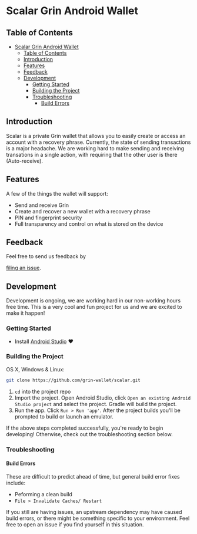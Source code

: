 # Scalar Grin Android Wallet

## Table of Contents
- [Scalar Grin Android Wallet](#Scalar-Grin-Android-Wallet)
  - [Table of Contents](#Table-of-Contents)
  - [Introduction](#Introduction)
  - [Features](#Features)
  - [Feedback](#Feedback)
  - [Development](#Development)
    - [Getting Started](#Getting-Started)
    - [Building the Project](#Building-the-Project)
    - [Troubleshooting](#Troubleshooting)
      - [Build Errors](#Build-Errors)

## Introduction
Scalar is a private Grin wallet that allows you to easily create or access an account 
with a recovery phrase. Currently, the state of sending transactions is a major headache.
We are working hard to make sending and receiving transations in a single action,
with requiring that the other user is there (Auto-receive).

## Features

A few of the things the wallet will support:

* Send and receive Grin
* Create and recover a new wallet with a recovery phrase
* PIN and fingerprint security
* Full transparency and control on what is stored on the device

## Feedback

Feel free to send us feedback by
<!-- on [Twitter](https://twitter.com/TODO:Twitter handle) or  -->
[filing an issue](https://github.com/block-equity/stellar-android-wallet/issues/new). 

<!-- Feature requests are always welcome. If you wish to contribute, please take a quick look at the [guidelines](./CONTRIBUTING.md)!

If you just want to hang out and chat about BlockEQ, please feel free to join our [Discord Channel](TODO:Add Discord link)! -->

## Development

Development is ongoing, we are working hard in our non-working hours free time.
This is a very cool and fun project for us and we are excited to make it happen!

### Getting Started
* Install [Android Studio](https://developer.android.com/studio) :heart:

### Building the Project

OS X, Windows & Linux:

```sh
git clone https://github.com/grin-wallet/scalar.git
```

1. `cd` into the project repo
2. Import the project. Open Android Studio, click `Open an existing Android
   Studio project` and select the project. Gradle will build the project.
3. Run the app. Click `Run > Run 'app'`. After the project builds you'll be
   prompted to build or launch an emulator.


If the above steps completed successfully, you're ready to begin developing! Otherwise, 
check out the troubleshooting section below.

### Troubleshooting

#### Build Errors
These are difficult to predict ahead of time, but general build error fixes include:
* Peforming a clean build
* `File > Invalidate Caches/ Restart`

If you still are having issues, an upstream dependency may have caused build errors, or 
there might be something specific to your environment. Feel free to open an issue if you 
find yourself in this situation.